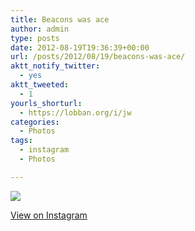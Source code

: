 ```yaml
---
title: Beacons was ace
author: admin
type: posts
date: 2012-08-19T19:36:39+00:00
url: /posts/2012/08/19/beacons-was-ace/
aktt_notify_twitter:
  - yes
aktt_tweeted:
  - 1
yourls_shorturl:
  - https://lobban.org/i/jw
categories:
  - Photos
tags:
  - instagram
  - Photos

---
```

![][1]

[View on Instagram][2]

 [1]: https://lobban.org/wp-content/uploads/HLIC/041456b9f0a3a3a6f7af8acc5f0bdd86.jpg
 [2]: http://instagr.am/p/OhSyC4Klms/